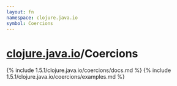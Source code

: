 ```yaml
---
layout: fn
namespace: clojure.java.io
symbol: Coercions
---
```


# [clojure.java.io](../)/Coercions

{% include 1.5.1/clojure.java.io/coercions/docs.md %}
{% include 1.5.1/clojure.java.io/coercions/examples.md %}

